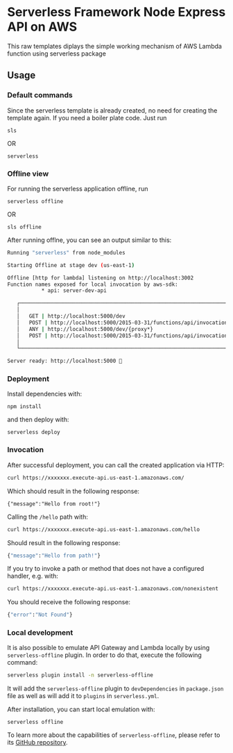 <!--
title: 'Serverless Framework Node Express API on AWS'
description: 'This template demonstrates how to develop and deploy a simple Node Express API running on AWS Lambda using the traditional Serverless Framework.'
layout: Doc
framework: v3
platform: AWS
language: nodeJS
priority: 1
authorLink: 'https://github.com/serverless'
authorName: 'Serverless, inc.'
authorAvatar: 'https://avatars1.githubusercontent.com/u/13742415?s=200&v=4'
-->

# Serverless Framework Node Express API on AWS

This raw templates diplays the simple working mechanism of AWS Lambda function using serverless package
## Usage


### Default commands

Since the serverless template is already created, no need for creating the template again.
If you need a boiler plate code. Just run

```
sls
```

OR

```
serverless
```
### Offline view

For running the serverless application offline, run

```
serverless offline
```

OR

```
sls offline
```

After running offlne, you can see  an output similar to this:

```bash
Running "serverless" from node_modules

Starting Offline at stage dev (us-east-1)

Offline [http for lambda] listening on http://localhost:3002
Function names exposed for local invocation by aws-sdk:
           * api: server-dev-api

   ┌───────────────────────────────────────────────────────────────────────┐
   │                                                                       │
   │   GET | http://localhost:5000/dev                                     │
   │   POST | http://localhost:5000/2015-03-31/functions/api/invocations   │
   │   ANY | http://localhost:5000/dev/{proxy*}                            │
   │   POST | http://localhost:5000/2015-03-31/functions/api/invocations   │
   │                                                                       │
   └───────────────────────────────────────────────────────────────────────┘

Server ready: http://localhost:5000 🚀
```

### Deployment

Install dependencies with:

```
npm install
```

and then deploy with:

```
serverless deploy
```

### Invocation

After successful deployment, you can call the created application via HTTP:

```bash
curl https://xxxxxxx.execute-api.us-east-1.amazonaws.com/
```

Which should result in the following response:

```
{"message":"Hello from root!"}
```

Calling the `/hello` path with:

```bash
curl https://xxxxxxx.execute-api.us-east-1.amazonaws.com/hello
```

Should result in the following response:

```bash
{"message":"Hello from path!"}
```

If you try to invoke a path or method that does not have a configured handler, e.g. with:

```bash
curl https://xxxxxxx.execute-api.us-east-1.amazonaws.com/nonexistent
```

You should receive the following response:

```bash
{"error":"Not Found"}
```

### Local development

It is also possible to emulate API Gateway and Lambda locally by using `serverless-offline` plugin. In order to do that, execute the following command:

```bash
serverless plugin install -n serverless-offline
```

It will add the `serverless-offline` plugin to `devDependencies` in `package.json` file as well as will add it to `plugins` in `serverless.yml`.

After installation, you can start local emulation with:

```
serverless offline
```

To learn more about the capabilities of `serverless-offline`, please refer to its [GitHub repository](https://github.com/dherault/serverless-offline).
